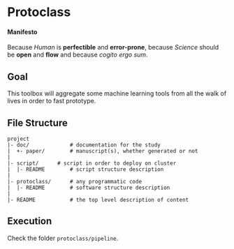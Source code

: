 Protoclass
=========

#### Manifesto

Because *Human* is **perfectible** and **error-prone**, because *Science* should be **open** and **flow** and because *cogito ergo sum*.

Goal
----

This toolbox will aggregate some machine learning tools from all the walk of lives in order to fast prototype.

File Structure
--------------

    project
    |- doc/             # documentation for the study
    |  +- paper/        # manuscript(s), whether generated or not
    |
    |- script/		# script in order to deploy on cluster
    |  |- README        # script structure description 
    |
    |- protoclass/      # any programmatic code
    |  |- README        # software structure description
    |
    |- README           # the top level description of content

Execution
---------

Check the folder `protoclass/pipeline`.
